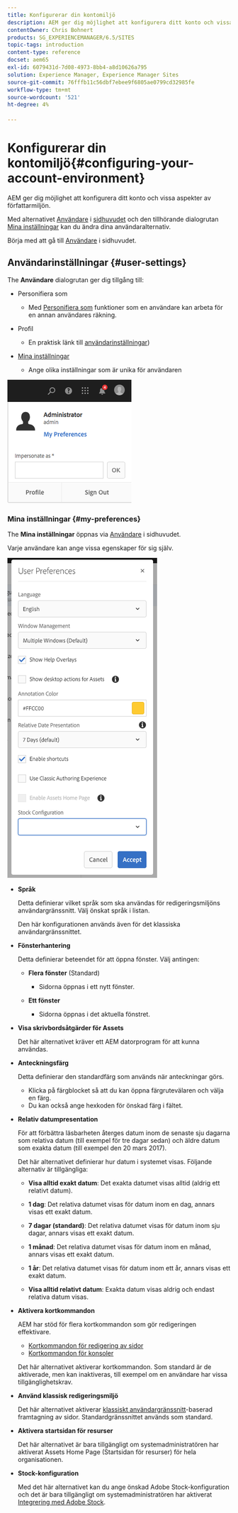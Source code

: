 ```yaml
---
title: Konfigurerar din kontomiljö
description: AEM ger dig möjlighet att konfigurera ditt konto och vissa aspekter av författarmiljön
contentOwner: Chris Bohnert
products: SG_EXPERIENCEMANAGER/6.5/SITES
topic-tags: introduction
content-type: reference
docset: aem65
exl-id: 6079431d-7d08-4973-8bb4-a8d10626a795
solution: Experience Manager, Experience Manager Sites
source-git-commit: 76fffb11c56dbf7ebee9f6805ae0799cd32985fe
workflow-type: tm+mt
source-wordcount: '521'
ht-degree: 4%

---
```


# Konfigurerar din kontomiljö{#configuring-your-account-environment}

AEM ger dig möjlighet att konfigurera ditt konto och vissa aspekter av författarmiljön.

Med alternativet [Användare](/help/sites-authoring/user-properties.md#user-settings) i [sidhuvudet](/help/sites-authoring/basic-handling.md#the-header) och den tillhörande dialogrutan [Mina inställningar](#userpreferences) kan du ändra dina användaralternativ.

Börja med att gå till [Användare](/help/sites-authoring/user-properties.md#user-settings) i sidhuvudet.

## Användarinställningar {#user-settings}

The **Användare** dialogrutan ger dig tillgång till:

* Personifiera som

   * Med [Personifiera som](/help/sites-administering/security.md#impersonating-another-user) funktioner som en användare kan arbeta för en annan användares räkning.

* Profil

   * En praktisk länk till [användarinställningar](/help/sites-administering/security.md))

* [Mina inställningar](/help/sites-authoring/user-properties.md#my-preferences)

   * Ange olika inställningar som är unika för användaren

![screen_shot_2018-03-20at103808](assets/screen_shot_2018-03-20at103808.png)

### Mina inställningar {#my-preferences}

The **Mina inställningar** öppnas via [Användare](/help/sites-authoring/user-properties.md#user-settings) i sidhuvudet.

Varje användare kan ange vissa egenskaper för sig själv.

![screen-shot_2019-03-05at100322](assets/screen-shot_2019-03-05at100322.png)

* **Språk**

  Detta definierar vilket språk som ska användas för redigeringsmiljöns användargränssnitt. Välj önskat språk i listan.

  Den här konfigurationen används även för det klassiska användargränssnittet.

* **Fönsterhantering**

  Detta definierar beteendet för att öppna fönster. Välj antingen:

   * **Flera fönster** (Standard)

      * Sidorna öppnas i ett nytt fönster.

   * **Ett fönster**

      * Sidorna öppnas i det aktuella fönstret.

* **Visa skrivbordsåtgärder för Assets**

  Det här alternativet kräver ett AEM datorprogram för att kunna användas.

* **Anteckningsfärg**

  Detta definierar den standardfärg som används när anteckningar görs.

   * Klicka på färgblocket så att du kan öppna färgrutevälaren och välja en färg.
   * Du kan också ange hexkoden för önskad färg i fältet.

* **Relativ datumpresentation**

  För att förbättra läsbarheten återges datum inom de senaste sju dagarna som relativa datum (till exempel för tre dagar sedan) och äldre datum som exakta datum (till exempel den 20 mars 2017).

  Det här alternativet definierar hur datum i systemet visas. Följande alternativ är tillgängliga:

   * **Visa alltid exakt datum**: Det exakta datumet visas alltid (aldrig ett relativt datum).
   * **1 dag**: Det relativa datumet visas för datum inom en dag, annars visas ett exakt datum.

   * **7 dagar (standard)**: Det relativa datumet visas för datum inom sju dagar, annars visas ett exakt datum.

   * **1 månad**: Det relativa datumet visas för datum inom en månad, annars visas ett exakt datum.

   * **1 år**: Det relativa datumet visas för datum inom ett år, annars visas ett exakt datum.

   * **Visa alltid relativt datum**: Exakta datum visas aldrig och endast relativa datum visas.

* **Aktivera kortkommandon**

  AEM har stöd för flera kortkommandon som gör redigeringen effektivare.

   * [Kortkommandon för redigering av sidor](/help/sites-authoring/page-authoring-keyboard-shortcuts.md)
   * [Kortkommandon för konsoler](/help/sites-authoring/keyboard-shortcuts.md)

  Det här alternativet aktiverar kortkommandon. Som standard är de aktiverade, men kan inaktiveras, till exempel om en användare har vissa tillgänglighetskrav.

* **Använd klassisk redigeringsmiljö**

  Det här alternativet aktiverar [klassiskt användargränssnitt](/help/sites-classic-ui-authoring/classic-page-author-first-steps.md)-baserad framtagning av sidor. Standardgränssnittet används som standard.

* **Aktivera startsidan för resurser**

  Det här alternativet är bara tillgängligt om systemadministratören har aktiverat Assets Home Page (Startsidan för resurser) för hela organisationen.

* **Stock-konfiguration**

  Med det här alternativet kan du ange önskad Adobe Stock-konfiguration och det är bara tillgängligt om systemadministratören har aktiverat [Integrering med Adobe Stock](/help/assets/aem-assets-adobe-stock.md).
